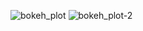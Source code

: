 ![bokeh_plot](https://user-images.githubusercontent.com/81592432/133297397-91fd98a7-8705-4bdf-8892-41d69e2d6d77.png)
![bokeh_plot-2](https://user-images.githubusercontent.com/81592432/133297415-b804a88a-7c7f-4fcf-9cb1-3cba65d05205.png)
